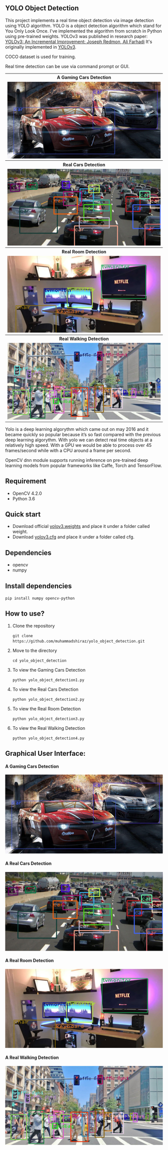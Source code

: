 ## YOLO Object Detection

This project implements a real time object detection via image detection using YOLO algorithm. YOLO is a object detection algorithm which stand for You Only Look Once. I've implemented the algorithm from scratch in Python using pre-trained weights. YOLOv3 was published in research paper: <a href="https://pjreddie.com/media/files/papers/YOLOv3.pdf" rel="nofollow">YOLOv3: An Incremental Improvement: Joseph Redmon, Ali Farhadi</a> It's originally implemented in <a href="https://github.com/pjreddie/darknet">YOLOv3</a>.

COCO dataset is used for training.

Real time detection can be use via command prompt or GUI.

<table>
  <tbody>
	<tr align="center">
		<th><strong>A Gaming Cars Detection</strong></th>
	</tr>
	<tr align="center">
		<td><img src="https://github.com/muhammadshiraz/yolo_object_detection/blob/master/doc/detector1.jpg"></td>		
	</tr>
	<tr align="center">
		<th><strong>Real Cars Detection</strong></th>
	</tr>
	<tr align="center">
		<td><img src="https://github.com/muhammadshiraz/yolo_object_detection/blob/master/doc/detector2.jpg"></td>
	</tr>
	<tr align="center">
		<th><strong>Real Room Detection</strong></th>
	</tr>
	<tr align="center">
		<td style="width: 100%;"><img src="https://github.com/muhammadshiraz/yolo_object_detection/blob/master/doc/detector3.jpg"></td>
	</tr>
	<tr align="center">
		<th><strong>Real Walking Detection</strong></th>
	</tr>
	<tr align="center">
		<td style="width: 100%;"><img src="https://github.com/muhammadshiraz/yolo_object_detection/blob/master/doc/detector4.jpg"></td>
	</tr>
</tbody>
</table>

Yolo is a deep learning algorythm which came out on may 2016 and it became quickly so popular because it’s so fast compared with the previous deep learning algorythm.
With yolo we can detect real time objects at a relatively high speed. With a GPU we would be able to process over 45 frames/second while with a CPU around a frame per second.

OpenCV dnn module supports running inference on pre-trained deep learning models from popular frameworks like Caffe, Torch and TensorFlow.

## Requirement
<ul>
<li>OpenCV 4.2.0</li>
<li>Python 3.6</li>
</ul>

## Quick start
<ul>
  <li>Download official <a href="https://pjreddie.com/media/files/yolov3.weights" rel="nofollow">yolov3.weights</a> and place it under a folder called weight.</li>  
  <li>Download <a href="https://github.com/pjreddie/darknet/blob/master/cfg/yolov3.cfg">yolov3.cfg</a> and place it under a folder called cfg.</li>
</ul>

## Dependencies
<ul>
<li>opencv</li>
<li>numpy</li>
</ul>

## Install dependencies
<p><code>pip install numpy opencv-python</code></p>

## How to use?
<ol>
  <li>Clone the repository</li>
  <p><code>git clone https://github.com/muhammadshiraz/yolo_object_detection.git</code></p>
</ol>
<ol start="2">
  <li>Move to the directory</li>
  <p><code>cd yolo_object_detection</code></p>
</ol>
<ol start="3">
  <li>To view the Gaming Cars Detection</li>
  <p><code>python yolo_object_detection1.py</code></p>
</ol>
<ol start="4">
  <li>To view the Real Cars Detection</li>
  <p><code>python yolo_object_detection2.py</code></p>
</ol>
<ol start="5">
  <li>To view the Real Room Detection</li>
  <p><code>python yolo_object_detection3.py</code></p>
</ol>
<ol start="6">
  <li>To view the Real Walking Detection</li>
  <p><code>python yolo_object_detection4.py</code></p>
</ol>

## Graphical User Interface:

#### A Gaming Cars Detection
<img src="https://github.com/muhammadshiraz/yolo_object_detection/blob/master/doc/detector1.jpg">

#### A Real Cars Detection
<img src="https://github.com/muhammadshiraz/yolo_object_detection/blob/master/doc/detector2.jpg">

#### A Real Room Detection
<img src="https://github.com/muhammadshiraz/yolo_object_detection/blob/master/doc/detector3.jpg">

#### A Real Walking Detection
<img src="https://github.com/muhammadshiraz/yolo_object_detection/blob/master/doc/detector4.jpg">
